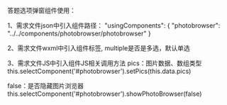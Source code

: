 
答题选项弹窗组件使用：

1、需求文件json中引入组件路径：
"usingComponents": {
    "photobrowser": "../../components/photobrowser/photobrowser"
}

2、需求文件wxml中引入组件标签, multiple是否是多选，默认单选
<view>
    <photobrowser id='photobrowser'></photobrowser>
</view>

3、需求文件JS中引入组件JS相关调用方法
  pics：图片数据、数组类型
  this.selectComponent('#photobrowser').setPics(this.data.pics)

  false：是否隐藏图片浏览器
  this.selectComponent('#photobrowser').showPhotoBrowser(false)

